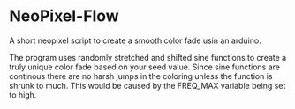 # NeoPixel-Flow
A short neopixel script to create a smooth color fade usin an arduino.

The program uses randomly stretched and shifted sine functions to create a truly unique color fade based on your seed value. Since sine functions are continous there are no harsh jumps in the coloring unless the function is shrunk to much. This would be caused by the FREQ_MAX variable being set to high.
